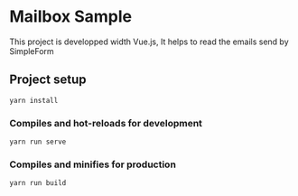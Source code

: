 # Mailbox Sample

This project is developped width Vue.js, It helps to read the emails send by SimpleForm

## Project setup
```
yarn install
```

### Compiles and hot-reloads for development
```
yarn run serve
```

### Compiles and minifies for production
```
yarn run build
```
